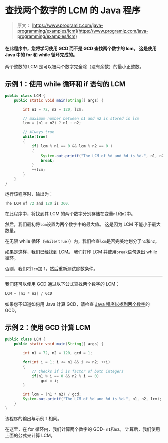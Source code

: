 # 查找两个数字的 LCM 的 Java 程序

> 原文： [https://www.programiz.com/java-programming/examples/lcm](https://www.programiz.com/java-programming/examples/lcm)

#### 在此程序中，您将学习使用 GCD 而不是 GCD 查找两个数字的 lcm。 这是使用 Java 中的 for 和 while 循环完成的。

两个整数的 LCM 是可以被两个数字完全除（没有余数）的最小正整数。

## 示例 1：使用 while 循环和 if 语句的 LCM

```java
public class LCM {
    public static void main(String[] args) {

        int n1 = 72, n2 = 120, lcm;

        // maximum number between n1 and n2 is stored in lcm
        lcm = (n1 > n2) ? n1 : n2;

        // Always true
        while(true)
        {
            if( lcm % n1 == 0 && lcm % n2 == 0 )
            {
                System.out.printf("The LCM of %d and %d is %d.", n1, n2, lcm);
                break;
            }
            ++lcm;
        }
    }
} 
```

运行该程序时，输出为：

```java
The LCM of 72 and 120 is 360.
```

在此程序中，将找到其 LCM 的两个数字分别存储在变量`n1`和`n2`中。

然后，我们最初将`lcm`设置为两个数字中的最大值。 这是因为 LCM 不能小于最大数量。

在无限 while 循环（`while(true)`）内，我们检查`lcm`是否完美地划分了`n1`和`n2`。

如果是这样，我们已经找到 LCM。 我们打印 LCM 并使用`break`语句退出 while 循环。

否则，我们将`lcm`加 1，然后重新测试除数条件。

* * *

我们还可以使用 GCD 通过以下公式查找两个数字的 LCM：

```java
LCM = (n1 * n2) / GCD
```

如果您不知道如何用 Java 计算 GCD，请检查 [Java 程序以找到两个数字](/java-programming/examples/hcf-gcd "How to find GCD of two numbers in Java?")的 GCD。

## 示例 2：使用 GCD 计算 LCM

```java
public class LCM {
    public static void main(String[] args) {

        int n1 = 72, n2 = 120, gcd = 1;

        for(int i = 1; i <= n1 && i <= n2; ++i)
        {
            // Checks if i is factor of both integers
            if(n1 % i == 0 && n2 % i == 0)
                gcd = i;
        }

        int lcm = (n1 * n2) / gcd;
        System.out.printf("The LCM of %d and %d is %d.", n1, n2, lcm);
    }
} 
```

该程序的输出与示例 1 相同。

在这里，在 for 循环内，我们计算两个数字的 GCD- `n1`和`n2`。 计算后，我们使用上面的公式来计算 LCM。